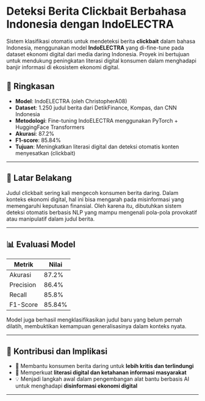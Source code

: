 
# Deteksi Berita Clickbait Berbahasa Indonesia dengan IndoELECTRA

Sistem klasifikasi otomatis untuk mendeteksi berita **clickbait** dalam bahasa Indonesia, menggunakan model **IndoELECTRA** yang di-fine-tune pada dataset ekonomi digital dari media daring Indonesia. Proyek ini bertujuan untuk mendukung peningkatan literasi digital konsumen dalam menghadapi banjir informasi di ekosistem ekonomi digital.

## 📌 Ringkasan

- **Model**: IndoELECTRA (oleh ChristopherA08)
- **Dataset**: 1.250 judul berita dari DetikFinance, Kompas, dan CNN Indonesia
- **Metodologi**: Fine-tuning IndoELECTRA menggunakan PyTorch + HuggingFace Transformers
- **Akurasi**: 87.2%
- **F1-score**: 85.84%
- **Tujuan**: Meningkatkan literasi digital dan deteksi otomatis konten menyesatkan (clickbait)

---

## 🧠 Latar Belakang

Judul clickbait sering kali mengecoh konsumen berita daring. Dalam konteks ekonomi digital, hal ini bisa mengarah pada misinformasi yang memengaruhi keputusan finansial. Oleh karena itu, dibutuhkan sistem deteksi otomatis berbasis NLP yang mampu mengenali pola-pola provokatif atau manipulatif dalam judul berita.

---


## 📊 Evaluasi Model

| Metrik     | Nilai     |
|------------|-----------|
| Akurasi    | 87.2%     |
| Precision  | 86.4%     |
| Recall     | 85.8%     |
| F1-Score   | 85.84%    |

Model juga berhasil mengklasifikasikan judul baru yang belum pernah dilatih, membuktikan kemampuan generalisasinya dalam konteks nyata.

---

## 🎯 Kontribusi dan Implikasi

- 📌 Membantu konsumen berita daring untuk **lebih kritis dan terlindungi**
- 🔎 Memperkuat **literasi digital dan ketahanan informasi masyarakat**
- 💡 Menjadi langkah awal dalam pengembangan alat bantu berbasis AI untuk menghadapi **disinformasi ekonomi digital**

---
